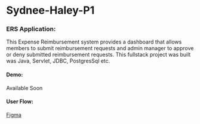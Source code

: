 # Sydnee-Haley-P1


### ERS Application:

This Expense Reimbursement system provides a dashboard that allows members to submit
reimbursement requests and admin manager to approve or deny submitted reimbursement requests. This fullstack project was built was Java, Servlet, JDBC, PostgresSql etc.

#### Demo:
Available Soon

#### User Flow:
[Figma](https://www.figma.com/file/KZDMT01QTABwKfDtceBFTX/ERS-P1?node-id=0%3A1&t=trStwNuiKCqRFjT8-1)
